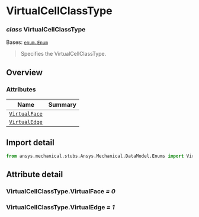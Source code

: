 <a id="virtualcellclasstype"></a>

# VirtualCellClassType

<a id="VirtualCellClassType"></a>

### *class* VirtualCellClassType

Bases: [`enum.Enum`](https://docs.python.org/3/library/enum.html#enum.Enum)

> Specifies the VirtualCellClassType.

> <!-- !! processed by numpydoc !! -->

<a id="overview"></a>

## Overview

### Attributes

| Name | Summary |
|------------------------------------------------------|----|
| [`VirtualFace`](#VirtualCellClassType.VirtualFace)   |    |
| [`VirtualEdge`](#VirtualCellClassType.VirtualEdge)   |    |

<a id="import-detail"></a>

## Import detail

```python
from ansys.mechanical.stubs.Ansys.Mechanical.DataModel.Enums import VirtualCellClassType
```

<a id="attribute-detail"></a>

## Attribute detail

<a id="VirtualCellClassType.VirtualFace"></a>

### VirtualCellClassType.VirtualFace *= 0*

<a id="VirtualCellClassType.VirtualEdge"></a>

### VirtualCellClassType.VirtualEdge *= 1*
